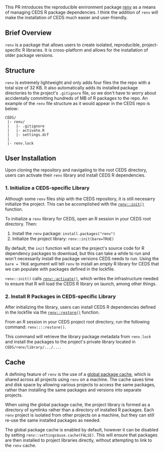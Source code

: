 This PR introduces the reproducible enrironment package [renv](https://rstudio.github.io/renv/index.html) as a means of managing CEDS R package dependencies. I think the addition of `renv` will make the installation of CEDS much easier and user-friendly.

## Brief Overview
`renv` is a package that allows users to create isolated, reproducible, project-specific R libraries. It is cross-platform and allows for the installation of older package versions. 

## Structure
`renv` is extremely lightweight and only adds four files the the repo with a total size of 32 KB. It also automatically adds its installed package directories to the project's `.gitignore` file, so we don't have to worry about accidentally committing hundreds of MB of R packages to the repo. An example of the `renv` file structure as it would appear in the CEDS repo is below:
```
CEDS/
 |- renv/
 |   |- .gitignore
 |   |- activate.R
 |   |- settings.dcf
 |
 |- renv.lock
```
## User Installation
Upon cloning the repository and navigating to the root CEDS directory, users can activate their `renv` library and install CEDS R dependencies. 

### 1. Initialize a CEDS-specific Library
Although some `renv` files ship with the CEDS repository, it is still necesarry initialize the project. This can be accomplished with the [`renv::init()`](https://rstudio.github.io/renv/reference/init.html) function. 

To initialize a `renv` library for CEDS, open an R session in your CEDS root directory. Then:
1. Install the `renv` package: `install.packages("renv")`
2. Initialize the project library: `renv::init(bare=TRUE)`

By default, the `init` function will scan the project's source code for R dependency packages to download, but this can take a while to run and won't necessarily install the package versions CEDS needs to run. Using the `bare = TRUE` argument will tell `renv` to install an empty R library for CEDS that we can populate with packages defined in the lockfile.

`renv::init()` calls [`renv::activate()`](https://rstudio.github.io/renv/reference/activate.html), which writes the infrastructure needed to ensure that R will load the CEDS R library on launch, among other things.

### 2. Install R Packages in CEDS-specific Library
After initializing the library, users can install CEDS R dependencies defined in the lockfile via the [`renv::restore()`](https://rstudio.github.io/renv/reference/restore.html) function. 

From an R session in your CEDS project root directory, run the following command: `renv::::restore()`.

This command will retrieve the library package metadata from `renv.lock` and install the packages to the project's private library located in `CEDS/renv/library/.../...`. 


## Cache
A defining feature of `renv` is the use of a [global package cache](https://rstudio.github.io/renv/articles/renv.html#cache), which is shared across all projects using `renv` on a machine. The cache saves time and disk space by allowing various projects to access the same packages, rather than installing the same packages and versions into separate projects. 

When using the global package cache, the project library is formed as a directory of symlinks rather than a directory of installed R packages. Each `renv` project is isolated from other projects on a machine, but they can still re-use the same installed packages as needed. 

The global package cache is enabled by default, however it can be disabled by setting `renv::settings$use.cache(FALSE)`. This will ensure that packages are then installed to project libraries directly, without attempting to link to the `renv` cache. 
